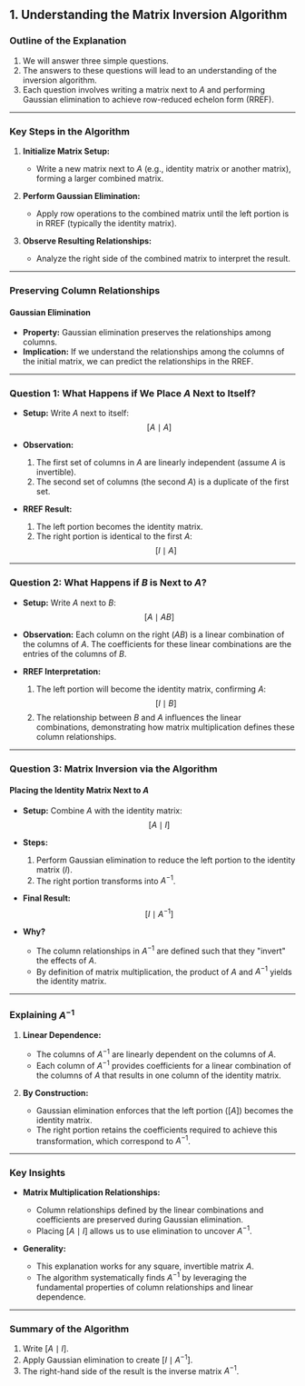## 1. Understanding the Matrix Inversion Algorithm

### Outline of the Explanation
1. We will answer three simple questions.
2. The answers to these questions will lead to an understanding of the inversion algorithm.
3. Each question involves writing a matrix next to $A$ and performing Gaussian elimination to achieve row-reduced echelon form (RREF).

---

### Key Steps in the Algorithm
1. **Initialize Matrix Setup:**
   - Write a new matrix next to $A$ (e.g., identity matrix or another matrix), forming a larger combined matrix.

2. **Perform Gaussian Elimination:**
   - Apply row operations to the combined matrix until the left portion is in RREF (typically the identity matrix).

3. **Observe Resulting Relationships:**
   - Analyze the right side of the combined matrix to interpret the result.

---

### Preserving Column Relationships
#### Gaussian Elimination
- **Property:** Gaussian elimination preserves the relationships among columns.
- **Implication:** If we understand the relationships among the columns of the initial matrix, we can predict the relationships in the RREF.

---

### Question 1: What Happens if We Place $A$ Next to Itself?
- **Setup:**
  Write $A$ next to itself:
  $$
  [A \mid A]
  $$
- **Observation:**
  1. The first set of columns in $A$ are linearly independent (assume $A$ is invertible).
  2. The second set of columns (the second $A$) is a duplicate of the first set.

- **RREF Result:**
  1. The left portion becomes the identity matrix.
  2. The right portion is identical to the first $A$:
     $$
     [I \mid A]
     $$

---

### Question 2: What Happens if $B$ is Next to $A$?
- **Setup:**
  Write $A$ next to $B$:
  $$
  [A \mid AB]
  $$
  
- **Observation:**
  Each column on the right ($AB$) is a linear combination of the columns of $A$. The coefficients for these linear combinations are the entries of the columns of $B$.

- **RREF Interpretation:**
  1. The left portion will become the identity matrix, confirming $A$:
     $$
     [I \mid B]
     $$
  2. The relationship between $B$ and $A$ influences the linear combinations, demonstrating how matrix multiplication defines these column relationships.

---

### Question 3: Matrix Inversion via the Algorithm
#### Placing the Identity Matrix Next to $A$
- **Setup:**
  Combine $A$ with the identity matrix:
  $$
  [A \mid I]
  $$

- **Steps:**
  1. Perform Gaussian elimination to reduce the left portion to the identity matrix ($I$).
  2. The right portion transforms into $A^{-1}$.

- **Final Result:**
  $$
  [I \mid A^{-1}]
  $$

- **Why?**
  - The column relationships in $A^{-1}$ are defined such that they "invert" the effects of $A$.
  - By definition of matrix multiplication, the product of $A$ and $A^{-1}$ yields the identity matrix.

---

### Explaining $A^{-1}$
1. **Linear Dependence:**
   - The columns of $A^{-1}$ are linearly dependent on the columns of $A$.
   - Each column of $A^{-1}$ provides coefficients for a linear combination of the columns of $A$ that results in one column of the identity matrix.

2. **By Construction:**
   - Gaussian elimination enforces that the left portion ($[A]$) becomes the identity matrix.
   - The right portion retains the coefficients required to achieve this transformation, which correspond to $A^{-1}$.

---

### Key Insights
- **Matrix Multiplication Relationships:**
  - Column relationships defined by the linear combinations and coefficients are preserved during Gaussian elimination.
  - Placing $[A \mid I]$ allows us to use elimination to uncover $A^{-1}$.

- **Generality:**
  - This explanation works for any square, invertible matrix $A$.
  - The algorithm systematically finds $A^{-1}$ by leveraging the fundamental properties of column relationships and linear dependence.

---

### Summary of the Algorithm
1. Write $[A \mid I]$.
2. Apply Gaussian elimination to create $[I \mid A^{-1}]$.
3. The right-hand side of the result is the inverse matrix $A^{-1}$.

